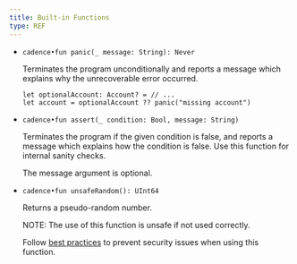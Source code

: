 ```yaml
---
title: Built-in Functions
type: REF
---
```


- `cadence•fun panic(_ message: String): Never`

  Terminates the program unconditionally
  and reports a message which explains why the unrecoverable error occurred.

  ```cadence
  let optionalAccount: Account? = // ...
  let account = optionalAccount ?? panic("missing account")
  ```

- `cadence•fun assert(_ condition: Bool, message: String)`

  Terminates the program if the given condition is false,
  and reports a message which explains how the condition is false.
  Use this function for internal sanity checks.

  The message argument is optional.

- `cadence•fun unsafeRandom(): UInt64`

  Returns a pseudo-random number.

  NOTE: The use of this function is unsafe if not used correctly.

  Follow [best practices](https://github.com/ConsenSys/smart-contract-best-practices/blob/051ec2e42a66f4641d5216063430f177f018826e/docs/recommendations.md#remember-that-on-chain-data-is-public)
  to prevent security issues when using this function.
